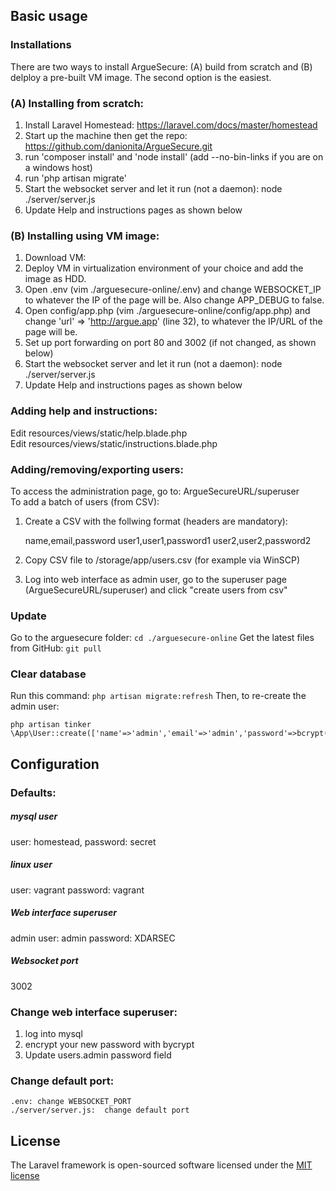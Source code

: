 ## Basic usage

### Installations

There are two ways to install ArgueSecure: (A) build from scratch and (B) delploy a pre-built VM image. The second option is the easiest.

### (A) Installing from scratch:
1. Install Laravel Homestead: https://laravel.com/docs/master/homestead  
2. Start up the machine then get the repo: https://github.com/danionita/ArgueSecure.git
3. run 'composer install' and 'node install' (add --no-bin-links if you are on a windows host) 
4. run 'php artisan migrate'
6. Start the websocket server and let it run (not a daemon): node ./server/server.js 
7. Update Help and instructions pages as shown below

### (B) Installing using VM image:
1. Download VM:
2. Deploy VM in virtualization environment of your choice and add the image as HDD.
3. Open .env (vim ./arguesecure-online/.env) and change WEBSOCKET_IP to whatever the IP of the page will be. Also change APP_DEBUG to false.
4. Open config/app.php (vim ./arguesecure-online/config/app.php) and change 'url' => 'http://argue.app' (line 32), to whatever the IP/URL of the page will be.
5. Set up port forwarding on port 80 and 3002 (if not changed, as shown below)
6. Start the websocket server and let it run (not a daemon): node ./server/server.js 
7. Update Help and instructions pages as shown below

### Adding help and instructions:

Edit resources/views/static/help.blade.php   
Edit resources/views/static/instructions.blade.php  

### Adding/removing/exporting users:

To access the administration page, go to: ArgueSecureURL/superuser  
To add a batch of users (from CSV):  
1. Create a CSV with the follwing format (headers are mandatory):  

    name,email,password
    user1,user1,password1
    user2,user2,password2
2. Copy CSV file to /storage/app/users.csv (for example via WinSCP)   
3. Log into web interface as admin user, go to the superuser page (ArgueSecureURL/superuser) and click "create users from csv"   

### Update

Go to the arguesecure folder: ```cd ./arguesecure-online```
Get the latest files from GitHub: ```git pull```

### Clear database 

Run this command: ```php artisan migrate:refresh```
Then, to re-create the admin user: 
```
php artisan tinker
\App\User::create(['name'=>'admin','email'=>'admin','password'=>bcrypt('XDARSEC')]);
```

## Configuration

### Defaults:

##### mysql user
user: homestead, password: secret  
##### linux user
user: vagrant password: vagrant  
##### Web interface superuser
admin user: admin password: XDARSEC  
##### Websocket port
3002  

### Change web interface superuser:

1. log into mysql
2. encrypt your new password with bycrypt
3. Update users.admin password field

### Change default port:

```
.env: change WEBSOCKET_PORT
./server/server.js:  change default port
```


## License

The Laravel framework is open-sourced software licensed under the [MIT license](http://opensource.org/licenses/MIT)
